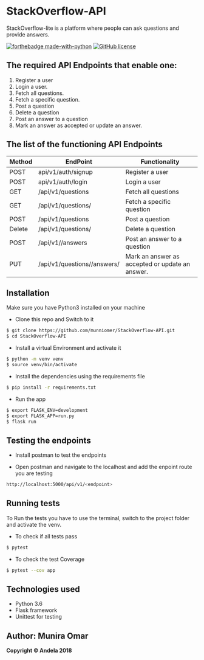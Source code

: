 # StackOverflow-API
StackOverflow-lite is a platform where people can ask questions and provide answers. 


[![forthebadge made-with-python](http://ForTheBadge.com/images/badges/made-with-python.svg)](https://www.python.org/)
[![GitHub license](https://img.shields.io/github/license/Naereen/StrapDown.js.svg)](https://github.com/Naereen/StrapDown.js/blob/master/LICENSE)

## The required API Endpoints that enable one:
 1. Register a user
 2. Login a user.
 3. Fetch all questions.
 4. Fetch a specific question.
 5. Post a question
 6. Delete a question
 7. Post an answer to a question
 8. Mark an answer as accepted or update an answer.

## The list of the functioning API Endpoints

Method        | EndPoint      | Functionality |
------------- | ------------- | ---------------
POST  | api/v1/auth/signup  | Register a user   |
POST  | api/v1/auth/login  | Login a user   |
GET  | /api/v1/questions   | Fetch all questions   |
GET  | /api/v1/questions/<questionId> | Fetch a specific question   
POST  | /api/v1/questions | Post a question   |
Delete  | /api/v1/questions/<questionId>| Delete a question   |
POST | /api/v1/<questionId>/answers| Post an answer to a question   |
PUT | /api/v1/questions/<questionId>/answers/<answerId>| Mark an answer as accepted or update an answer. |

## Installation
Make sure you have Python3 installed on your machine
- Clone this repo and Switch to it
 ```bash
$ git clone https://github.com/munniomer/StackOverflow-API.git 
$ cd StackOverflow-API
```
- Install a virtual Environment and activate it
 ```bash
$ python -m venv venv 	
$ source venv/bin/activate
```
- Install the dependencies using the requirements file
 ```bash
$ pip install -r requirements.txt
```
- Run the app
 ```bash
$ export FLASK_ENV=development
$ export FLASK_APP=run.py
$ flask run
```
## Testing the endpoints
- Install postman to test the endpoints 

- Open postman and navigate to the localhost and add the enpoint route you are testing
 ```bash
 http://localhost:5000/api/v1/<endpoint>
 
```
## Running tests
To Run the tests you have to use the terminal, switch to the project folder and activate the venv.

- To check if all tests pass
```bash
$ pytest 
```
- To check the test Coverage 

```bash
$ pytest --cov app  
```

## Technologies used
- Python 3.6
- Flask framework
- Unittest for testing

## Author: Munira Omar

__Copyright © Andela 2018__



